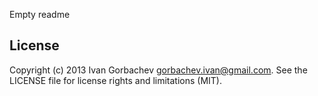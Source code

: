 Empty readme

## License

Copyright (c) 2013 Ivan Gorbachev <gorbachev.ivan@gmail.com>. See the LICENSE file for license rights and
limitations (MIT).

